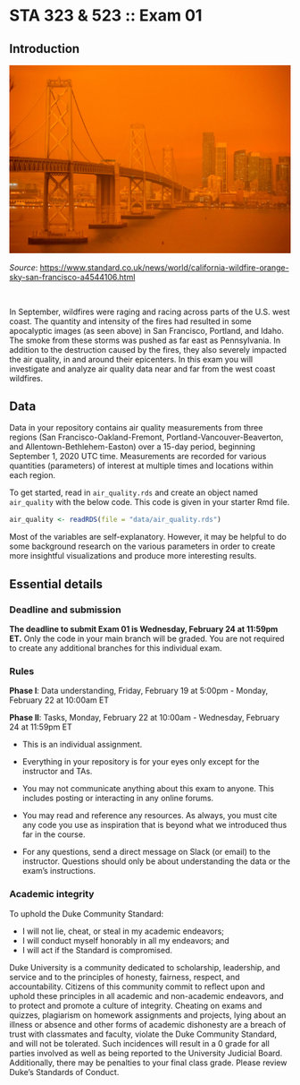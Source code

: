 
<!-- README.md is generated from README.Rmd. Please edit that file -->

# STA 323 & 523 :: Exam 01

## Introduction

<center>

<img src="images/sf_orange_sky.jpg">

</center>

*Source*:
<https://www.standard.co.uk/news/world/california-wildfire-orange-sky-san-francisco-a4544106.html>

<br/>

In September, wildfires were raging and racing across parts of the U.S.
west coast. The quantity and intensity of the fires had resulted in some
apocalyptic images (as seen above) in San Francisco, Portland, and
Idaho. The smoke from these storms was pushed as far east as
Pennsylvania. In addition to the destruction caused by the fires, they
also severely impacted the air quality, in and around their epicenters.
In this exam you will investigate and analyze air quality data near and
far from the west coast wildfires.

## Data

Data in your repository contains air quality measurements from three
regions (San Francisco-Oakland-Fremont, Portland-Vancouver-Beaverton,
and Allentown-Bethlehem-Easton) over a 15-day period, beginning
September 1, 2020 UTC time. Measurements are recorded for various
quantities (parameters) of interest at multiple times and locations
within each region.

To get started, read in `air_quality.rds` and create an object named
`air_quality` with the below code. This code is given in your starter
Rmd file.

``` r
air_quality <- readRDS(file = "data/air_quality.rds")
```

Most of the variables are self-explanatory. However, it may be helpful
to do some background research on the various parameters in order to
create more insightful visualizations and produce more interesting
results.

## Essential details

### Deadline and submission

**The deadline to submit Exam 01 is Wednesday, February 24 at 11:59pm
ET.** Only the code in your main branch will be graded. You are not
required to create any additional branches for this individual exam.

### Rules

**Phase I**: Data understanding, Friday, February 19 at 5:00pm - Monday,
February 22 at 10:00am ET

**Phase II**: Tasks, Monday, February 22 at 10:00am - Wednesday,
February 24 at 11:59pm ET

  - This is an individual assignment.

  - Everything in your repository is for your eyes only except for the
    instructor and TAs.

  - You may not communicate anything about this exam to anyone. This
    includes posting or interacting in any online forums.

  - You may read and reference any resources. As always, you must cite
    any code you use as inspiration that is beyond what we introduced
    thus far in the course.

  - For any questions, send a direct message on Slack (or email) to the
    instructor. Questions should only be about understanding the data or
    the exam’s instructions.

### Academic integrity

To uphold the Duke Community Standard:

  - I will not lie, cheat, or steal in my academic endeavors;
  - I will conduct myself honorably in all my endeavors; and
  - I will act if the Standard is compromised.

Duke University is a community dedicated to scholarship, leadership, and
service and to the principles of honesty, fairness, respect, and
accountability. Citizens of this community commit to reflect upon and
uphold these principles in all academic and non-academic endeavors, and
to protect and promote a culture of integrity. Cheating on exams and
quizzes, plagiarism on homework assignments and projects, lying about an
illness or absence and other forms of academic dishonesty are a breach
of trust with classmates and faculty, violate the Duke Community
Standard, and will not be tolerated. Such incidences will result in a 0
grade for all parties involved as well as being reported to the
University Judicial Board. Additionally, there may be penalties to your
final class grade. Please review Duke’s Standards of Conduct.
